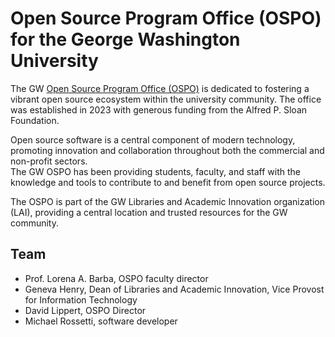 # Open Source Program Office (OSPO) for the George Washington University

The GW [Open Source Program Office (OSPO)](http://ospo.gwu.edu) is dedicated to fostering a vibrant open source ecosystem within the university community. 
The office was established in 2023 with generous funding from the Alfred P. Sloan Foundation.

Open source software is a central component of modern technology, promoting innovation and collaboration throughout both the commercial and non-profit sectors.  
The GW OSPO has been providing students, faculty, and staff with the knowledge and tools to contribute to and benefit from open source projects. 

The OSPO is part of the GW Libraries and Academic Innovation organization (LAI), providing a central location and trusted resources for the GW community.

## Team

- Prof. Lorena A. Barba, OSPO faculty director
- Geneva Henry, Dean of Libraries and Academic Innovation, Vice Provost for Information Technology
- David Lippert, OSPO Director
- Michael Rossetti, software developer
